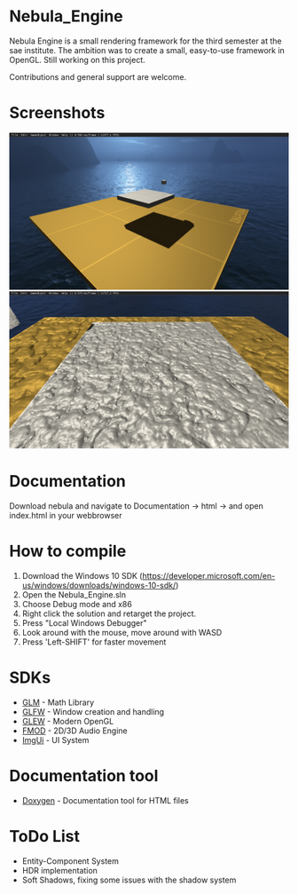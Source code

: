 # Nebula_Engine
Nebula Engine is a small rendering framework for the third semester at the sae institute. The ambition was to create a small, easy-to-use 
framework in OpenGL. Still working on this project.

Contributions and general support are welcome.

# Screenshots
![Non-Normal](images/ne_s1.png)
![Normal](images/ne_s2.png)

# Documentation
Download nebula and navigate to Documentation -> html -> and open index.html in your webbrowser

# How to compile
1. Download the Windows 10 SDK (https://developer.microsoft.com/en-us/windows/downloads/windows-10-sdk/)
2. Open the Nebula_Engine.sln
3. Choose Debug mode and x86
4. Right click the solution and retarget the project.
5. Press "Local Windows Debugger"
6. Look around with the mouse, move around with WASD
7. Press 'Left-SHIFT' for faster movement

# SDKs
* [GLM](https://glm.g-truc.net/0.9.9/index.html) - Math Library
* [GLFW](https://www.glfw.org/) - Window creation and handling
* [GLEW](http://glew.sourceforge.net/) - Modern OpenGL
* [FMOD](https://www.fmod.com/) - 2D/3D Audio Engine
* [ImgUi](https://github.com/ocornut/imgui) - UI System

# Documentation tool
* [Doxygen](http://www.doxygen.nl/) - Documentation tool for HTML files

# ToDo List
* Entity-Component System
* HDR implementation
* Soft Shadows, fixing some issues with the shadow system
